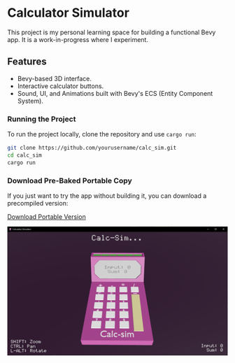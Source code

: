 # Calculator Simulator

This project is my personal learning space for building a functional Bevy app. It is a work-in-progress where I experiment.

## Features

- Bevy-based 3D interface.
- Interactive calculator buttons.
- Sound, UI, and Animations built with Bevy's ECS (Entity Component System).

### Running the Project

To run the project locally, clone the repository and use `cargo run`:

```sh
git clone https://github.com/yourusername/calc_sim.git
cd calc_sim
cargo run
```

### Download Pre-Baked Portable Copy

If you just want to try the app without building it, you can download a precompiled version:

[Download Portable Version](./versions/CalcSim_V0_1_portable.zip)

![Screenshot of Calculator Simulator running.](./assets/images/in_sim.png)